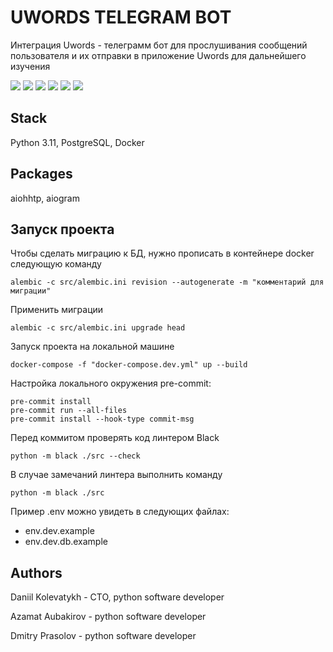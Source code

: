# UWORDS TELEGRAM BOT
Интеграция Uwords - телеграмм бот для прослушивания сообщений пользователя и их отправки в приложение Uwords для дальнейшего изучения

![](https://cultofthepartyparrot.com/parrots/hd/congaparrot.gif)
![](https://cultofthepartyparrot.com/parrots/hd/congaparrot.gif)
![](https://cultofthepartyparrot.com/parrots/hd/congaparrot.gif)
![](https://cultofthepartyparrot.com/parrots/hd/congaparrot.gif)
![](https://cultofthepartyparrot.com/parrots/hd/congaparrot.gif)
![](https://cultofthepartyparrot.com/parrots/hd/congaparrot.gif)


## Stack
Python 3.11, PostgreSQL, Docker

## Packages
aiohhtp, aiogram

## Запуск проекта
Чтобы сделать миграцию к БД, нужно прописать в контейнере docker следующую команду
```shell
alembic -c src/alembic.ini revision --autogenerate -m "комментарий для миграции"
```

Применить миграции
```shell
alembic -c src/alembic.ini upgrade head
```

Запуск проекта на локальной машине
```shell
docker-compose -f "docker-compose.dev.yml" up --build
```

Настройка локального окружения pre-commit:
```shell
pre-commit install
pre-commit run --all-files
pre-commit install --hook-type commit-msg
```

Перед коммитом проверять код линтером Black
```shell
python -m black ./src --check
```

В случае замечаний линтера выполнить команду
```shell
python -m black ./src
```

Пример .env можно увидеть в следующих файлах:
- env.dev.example
- env.dev.db.example

## Authors
Daniil Kolevatykh - CTO, python software developer

Azamat Aubakirov - python software developer

Dmitry Prasolov - python software developer
